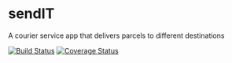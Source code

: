 # sendIT
A courier service app that delivers parcels to different destinations

[![Build Status](https://travis-ci.org/omenkish/sendIT.svg?branch=feature%2Fendpoints)](https://travis-ci.org/omenkish/sendIT) [![Coverage Status](https://coveralls.io/repos/github/omenkish/sendIT/badge.svg?branch=feature%2Fendpoints)](https://coveralls.io/github/omenkish/sendIT)
